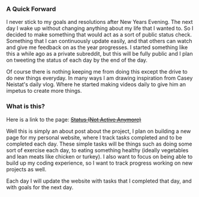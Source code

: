 ### A Quick Forward

I never stick to my goals and resolutions after New Years Evening. The next day I wake up without changing anything about my life that I wanted to. So I decided to make something that would act as a sort of public status check. Something that I can continuously update easily, and that others can watch and give me feedback on as the year progresses. I started something like this a while ago as a private subreddit, but this will be fully public and I plan on tweeting the status of each day by the end of the day.

Of course there is nothing keeping me from doing this except the drive to do new things everyday. In many ways I am drawing inspiration from Casey Neistat's daily vlog. Where he started making videos daily to give him an impetus to create more things.

### What is this?

Here is a link to the page: <del><a class="link link--out link--article" href="http://matthamlin.me/status.html">Status (Not Active Anymore)</a></del>

Well this is simply an about post about the project, I plan on building a new page for my personal website, where I track tasks completed and to be completed each day. These simple tasks will be things such as doing some sort of exercise each day, to eating something healthy (ideally vegetables and lean meats like chicken or turkey). I also want to focus on being able to build up my coding experience, so I want to track progress working on new projects as well.

Each day I will update the website with tasks that I completed that day, and with goals for the next day.
